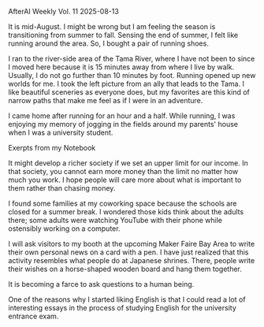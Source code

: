 AfterAI Weekly Vol. 11 2025-08-13



It is mid-August. I might be wrong but I am feeling the season is transitioning from summer to fall. Sensing the end of summer, I felt like running around the area. So, I bought a pair of running shoes.



I ran to the river-side area of the Tama River, where I have not been to since I moved here because it is 15 minutes away from where I live by walk. Usually, I do not go further than 10 minutes by foot. Running opened up new worlds for me. I took the left picture from an ally that leads to the Tama. I like beautiful sceneries as everyone does, but my favorites are this kind of narrow paths that make me feel as if I were in an adventure.



I came home after running for an hour and a half. While running, I was enjoying my memory of jogging in the fields around my parents' house when I was a university student.



Exerpts from my Notebook



It might develop a richer society if we set an upper limit for our income. In that society, you cannot earn more money than the limit no matter how much you work. I hope people will care more about what is important to them rather than chasing money.



I found some families at my coworking space because the schools are closed for a summer break. I wondered those kids think about the adults there; some adults were watching YouTube with their phone while ostensibly working on a computer.



I will ask visitors to my booth at the upcoming Maker Faire Bay Area to write their own personal news on a card with a pen. I have just realized that this activity resembles what people do at Japanese shrines. There, people write their wishes on a horse-shaped wooden board and hang them together.



It is becoming a farce to ask questions to a human being.



One of the reasons why I started liking English is that I could read a lot of interesting essays in the process of studying English for the university entrance exam.